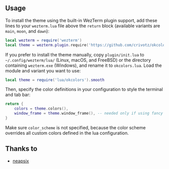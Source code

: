 ## Usage

To install the theme using the built-in WezTerm plugin support, add these lines
to your `wezterm.lua` file above the `return` block (available variants are
`main`, `moon`, and `dawn`):

```lua
local wezterm = require('wezterm')
local theme = wezterm.plugin.require('https://github.com/crivotz/okcolors-wezterm').smooth
```

If you prefer to install the theme manually, copy `plugin/init.lua` to
`~/.config/wezterm/lua/` (Linux, macOS, and FreeBSD) or the directory containing
`wezterm.exe` (Windows), and rename it to `okcolors.lua`. Load the module and
variant you want to use:

```lua
local theme = require('lua/okcolors').smooth

```

Then, specify the color definitions in your configuration to style the terminal
and tab bar:

```lua
return {
    colors = theme.colors(),
    window_frame = theme.window_frame(), -- needed only if using fancy tab bar
}
```

Make sure `color_scheme` is not specified, because the color scheme overrides
all custom colors defined in the lua configuration.

## Thanks to

- [neapsix](https://github.com/neapsix)
